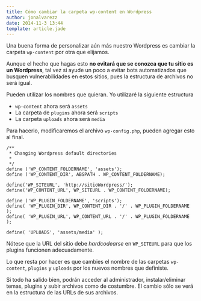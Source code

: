 ```yaml
---
title: Cómo cambiar la carpeta wp-content en Wordpress
author: jonalvarezz
date: 2014-11-3 13:44
template: article.jade
---
```


Una buena forma de personalizar aún más nuestro Wordpress es cambiar la carpeta `wp-content` por otra que elijamos.

Aunque el hecho que hagas esto **no evitará que se conozca que tu sitio es un Wordpress**, tal vez si ayude un poco a evitar bots automatizados que busquen vulnerabilidades en estos sitios, pues la estructura de archivos no será igual.

Pueden utilizar los nombres que quieran. Yo utilizaré la siguiente estructura

- `wp-content` ahora será `assets`
- La carpeta de `plugins` ahora será `scripts`
- La carpeta `uploads` ahora será `media`

Para hacerlo, modificaremos el archivo `wp-config.php`, pueden agregar esto al final.

	/**
	 * Changing Wordpress default directories
	 *
	 */
	define ('WP_CONTENT_FOLDERNAME', 'assets');
	define ('WP_CONTENT_DIR', ABSPATH . WP_CONTENT_FOLDERNAME);

	define('WP_SITEURL', 'http://sitioWordpress/');
	define('WP_CONTENT_URL', WP_SITEURL . WP_CONTENT_FOLDERNAME);

	define ('WP_PLUGIN_FOLDERNAME', 'scripts');
	define( 'WP_PLUGIN_DIR', WP_CONTENT_DIR . '/' . WP_PLUGIN_FOLDERNAME );
	define( 'WP_PLUGIN_URL', WP_CONTENT_URL . '/' . WP_PLUGIN_FOLDERNAME );

	define( 'UPLOADS', 'assets/media' );

Nótese que la URL del sitio debe *hardcodearse* en `WP_SITEURL` para que los plugins funcionen adecuadamente. 

Lo que resta por hacer es que cambies el nombre de las carpetas `wp-content`, `plugins` y `uploads` por los nuevos nombres que definiste.

Si todo ha salido bien, podrán acceder al administrador, instalar/eliminar temas, plugins y subir archivos como de costumbre. El cambio sólo se verá en la estructura de las URLs de sus archivos.
